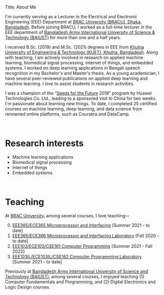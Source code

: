 Title: About Me

I'm currently serving as a Lecturer in the Electrical and Electronic Engineering (EEE) Department at <a href="https://www.bracu.ac.bd/">BRAC University (BRACU), Dhaka, Bangladesh</a>. Before joining BRACU, I worked as a full-time lecturer in the EEE department of <a href="https://www.baiust.edu.bd/">Bangladesh Army International University of Science & Technology (BAIUST)</a> for more than one and a half years.
    
I received B.Sc. (2019) and M.Sc. (2021) degrees in EEE from <a href="https://kuet.ac.bd/">Khulna University of Engineering & Technology (KUET), Khulna, Bangladesh</a>. Along with teaching, I am actively involved in research on applied machine learning, biomedical signal processing, internet of things, and embedded systems. I worked on deep learning applications in Bengali speech recognition in my Bachelor's and Master's thesis. As a young academician, I have several peer-reviewed publications on applied deep learning and machine learning. I love to assist students in research activities.
    
I was a champion of the “<a href="https://www.huawei.com/minisite/seeds-for-the-future/index.html">Seeds for the Future</a> 2018” program by Huawei Technologies Co. Ltd., leading to a sponsored visit to China for two weeks. I'm passionate about learning new things. To date, I completed 25 certified courses on machine learning, deep learning, and data science from renowned online platforms, such as Coursera and DataCamp.

&nbsp;

# Research interests
- Machine learning applications
- Biomedical signal processing
- Internet of things
- Embedded systems

&nbsp;

# Teaching
At [BRAC University](https://www.bracu.ac.bd/), among several courses, I love teaching&mdash;

0. [EEE365/ECE365 Microprocessor and Interfacing](https://bux.bracu.ac.bd/courses/course-v1:buX+EEE365+2022_Spring/about) [Summer 2021 - to date]
0. [EEE365/ECE366 Microprocessor and Interfacing Laboratory](https://bux.bracu.ac.bd/courses/course-v1:buX+EEE366+2022_Spring/about) [Fall 2020 - to date]
0. [EEE103/ECE103/CSE161 Computer Programming](https://bux.bracu.ac.bd/courses/course-v1:buX+CSE161+2022_Spring/about) [Summer 2021 - Fall 2022]
0. [EEE103IL/ECE103IL/CSE162 Computer Programming Laboratory](https://bux.bracu.ac.bd/courses/course-v1:buX+EEE103L+2022_Spring/about) [Summer 2021 - to date]

Previously at [Bangladesh Army International University of Science and Technology (BAIUST)](https://www.baiust.edu.bd/), among several courses, I enjoyed teaching (1) Computer Fundamentals and Programming, and (2) Digital Electronics and Logic Design courses.
